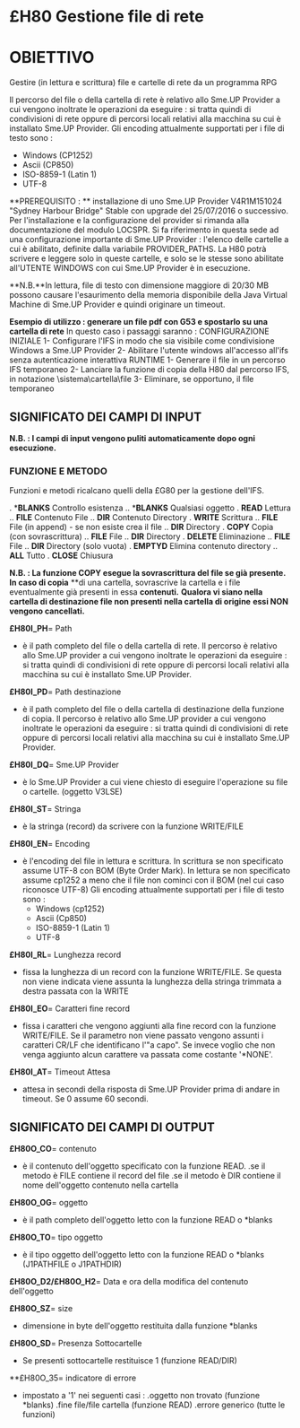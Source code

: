 # £H80 Gestione file di rete
# OBIETTIVO
Gestire (in lettura e scrittura) file e cartelle di rete da un programma RPG

Il percorso del file o della cartella di rete è relativo allo Sme.UP Provider a cui vengono inoltrate le operazioni da eseguire :  si tratta quindi di condivisioni di rete oppure di percorsi locali relativi alla macchina su cui è installato Sme.UP Provider.
Gli encoding attualmente supportati per i file di testo sono : 
 * Windows (CP1252)
 * Ascii (CP850)
 * ISO-8859-1 (Latin 1)
 * UTF-8

**PREREQUISITO : ** installazione di uno Sme.UP Provider V4R1M151024 "Sydney Harbour Bridge" Stable con upgrade del 25/07/2016 o successivo.
Per l'installazione e la configurazione del provider si rimanda alla documentazione del modulo
LOCSPR.
Si fa riferimento in questa sede ad una configurazione importante di Sme.UP Provider :  l'elenco
delle cartelle a cui è abilitato, definite dalla variabile PROVIDER_PATHS. La H80 potrà scrivere
e leggere solo in queste cartelle, e solo se le stesse sono abilitate all'UTENTE WINDOWS con cui
Sme.UP Provider è in esecuzione.

**N.B.**In lettura, file di testo con dimensione maggiore di 20/30 MB possono causare l'esaurimento della memoria disponibile della Java Virtual Machine di Sme.UP Provider e quindi originare un timeout.

**Esempio di utilizzo :  generare un file pdf con G53 e spostarlo su una cartella di rete**
In questo caso i passaggi saranno : 
CONFIGURAZIONE INIZIALE
 1- Configurare l'IFS in modo che sia visibile come condivisione Windows a Sme.UP Provider
 2- Abilitare l'utente windows all'accesso all'ifs senza autenticazione interattiva
RUNTIME
 1- Generare il file in un percorso IFS temporaneo
 2- Lanciare la funzione di copia della H80 dal percorso IFS, in notazione \\sistema\cartella\file
 3- Eliminare, se opportuno, il file temporaneo

## SIGNIFICATO DEI CAMPI DI INPUT
**N.B. :  I campi di input vengono puliti automaticamente dopo ogni esecuzione.**
### FUNZIONE E METODO
Funzioni e metodi ricalcano quelli della £G80 per la gestione dell'IFS.

. ***BLANKS**   Controllo esistenza
.. ***BLANKS**   Qualsiasi oggetto
. **READ**      Lettura
.. **FILE**      Contenuto File
.. **DIR**       Contenuto Directory
. **WRITE**     Scrittura
.. **FILE**      File (in append) - se non esiste crea il file
.. **DIR**       Directory
. **COPY**      Copia (con sovrascrittura)
.. **FILE**      File
.. **DIR**       Directory
. **DELETE**    Eliminazione
.. **FILE**      File
.. **DIR**       Directory (solo vuota)
. **EMPTYD**    Elimina contenuto directory
.. **ALL**       Tutto
. **CLOSE**     Chiusura

**N.B. :  La funzione COPY esegue la sovrascrittura del file se già presente. In caso di copia** **di una cartella, sovrascrive la cartella e i file eventualmente già presenti in essa **contenuti.**
**Qualora vi siano nella cartella di destinazione file non presenti nella cartella di origine** **essi NON vengono cancellati.**

**£H80I_PH**= Path
 - è il path completo del file o della cartella di rete. Il percorso è relativo allo Sme.UP provider a cui vengono inoltrate le operazioni da eseguire :  si tratta quindi di condivisioni di rete oppure di percorsi locali relativi alla macchina su cui è installato Sme.UP Provider.

**£H80I_PD**= Path destinazione
 - è il path completo del file o della cartella di destinazione della funzione di copia. Il percorso è relativo allo Sme.UP provider a cui vengono inoltrate le operazioni da eseguire :  si tratta quindi di condivisioni di rete oppure di percorsi locali relativi alla macchina su cui è installato Sme.UP Provider.

**£H80I_DQ**= Sme.UP Provider
 - è lo Sme.UP Provider a cui viene chiesto di eseguire l'operazione su file o cartelle. (oggetto V3LSE)

**£H80I_ST**= Stringa
 - è la stringa (record) da scrivere con la funzione WRITE/FILE

**£H80I_EN**= Encoding
 - è l'encoding del file in lettura e scrittura.
   In scrittura se non specificato assume UTF-8 con BOM (Byte Order Mark).
   In lettura se non specificato assume cp1252 a meno che il file non cominci con il BOM (nel cui    caso riconosce UTF-8)
   Gli encoding attualmente supportati per i file di testo sono : 
   * Windows (cp1252)
   * Ascii (Cp850)
   * ISO-8859-1 (Latin 1)
   * UTF-8

**£H80I_RL**= Lunghezza record
 - fissa la lunghezza di un record con la funzione WRITE/FILE. Se questa non viene indicata viene assunta la lunghezza della stringa trimmata a destra passata con la WRITE

**£H80I_EO**= Caratteri fine record
 - fissa i caratteri che vengono aggiunti alla fine record con la funzione WRITE/FILE. Se il parametro non viene passato vengono assunti i caratteri CR/LF che identificano l'"a capo".
Se invece voglio che non venga aggiunto alcun carattere va passata come costante '*NONE'.

**£H80I_AT**= Timeout Attesa
 - attesa in secondi della risposta di Sme.UP Provider prima di andare in timeout. Se 0 assume 60 secondi.

## SIGNIFICATO DEI CAMPI DI OUTPUT

**£H80O_CO**= contenuto
  - è il contenuto dell'oggetto specificato con la funzione READ.
    .se il metodo è FILE contiene il record del file
    .se il metodo è DIR  contiene il nome dell'oggetto contenuto nella cartella

**£H80O_OG**= oggetto
  - è il path completo dell'oggetto letto con la funzione READ o *blanks

**£H80O_TO**= tipo oggetto
 - è il tipo oggetto dell'oggetto letto con la funzione READ o *blanks (J1PATHFILE o J1PATHDIR)

**£H80O_D2/£H80O_H2**= Data e ora della modifica del contenuto dell'oggetto

**£H80O_SZ**= size
 - dimensione in byte dell'oggetto restituita dalla funzione *blanks

**£H80O_SD**= Presenza Sottocartelle
 - Se presenti sottocartelle restituisce 1 (funzione READ/DIR)

**£H80O_35= indicatore di errore
 - impostato a '1' nei seguenti casi : 
   .oggetto non trovato (funzione *blanks)
   .fine file/file cartella (funzione READ)
   .errore generico (tutte le funzioni)

